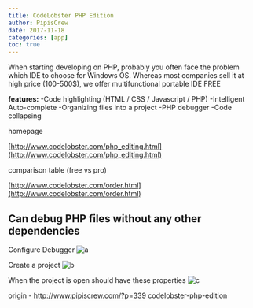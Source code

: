 ```yaml
---
title: CodeLobster PHP Edition
author: PipisCrew
date: 2017-11-18
categories: [app]
toc: true
---
```


When starting developing on PHP, probably you often face the problem which IDE to choose for Windows OS. Whereas most companies sell it at high price (100-500$), we offer multifunctional portable IDE FREE

**features:**
-Code highlighting (HTML / CSS / Javascript / PHP)
-Intelligent Auto-complete
-Organizing files into a project
-PHP debugger
-Code collapsing

homepage

[http://www.codelobster.com/php_editing.html](http://www.codelobster.com/php_editing.html)

comparison table (free vs pro)

[http://www.codelobster.com/order.html](http://www.codelobster.com/order.html)

## Can debug PHP files without any other dependencies

Configure Debugger
![a](https://i.imgur.com/g0y2hsN.png)

Create a project
![b](https://i.imgur.com/oa6bpEe.png)

When the project is open should have these properties
![c](https://i.imgur.com/87eQKyg.png)

origin - http://www.pipiscrew.com/?p=339 codelobster-php-edition